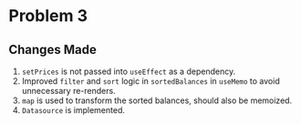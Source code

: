 # Problem 3

## Changes Made

1. `setPrices` is not passed into `useEffect` as a dependency.
2. Improved `filter` and `sort` logic in `sortedBalances` in `useMemo` to avoid
   unnecessary re-renders.
3. `map` is used to transform the sorted balances, should also be memoized.
4. `Datasource` is implemented.
